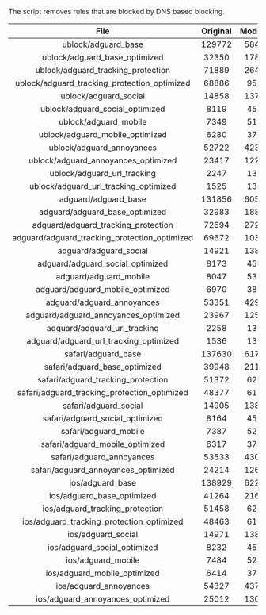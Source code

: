 The script removes rules that are blocked by DNS based blocking.


| File | Original | Modified |
|:----:|:-----:|:-----:|
| ublock/adguard_base | 129772 | 58462 |
| ublock/adguard_base_optimized | 32350 | 17838 |
| ublock/adguard_tracking_protection | 71889 | 26485 |
| ublock/adguard_tracking_protection_optimized | 68886 | 9574 |
| ublock/adguard_social | 14858 | 13778 |
| ublock/adguard_social_optimized | 8119 | 4536 |
| ublock/adguard_mobile | 7349 | 5187 |
| ublock/adguard_mobile_optimized | 6280 | 3706 |
| ublock/adguard_annoyances | 52722 | 42395 |
| ublock/adguard_annoyances_optimized | 23417 | 12293 |
| ublock/adguard_url_tracking | 2247 | 1366 |
| ublock/adguard_url_tracking_optimized | 1525 | 1363 |
| adguard/adguard_base | 131856 | 60585 |
| adguard/adguard_base_optimized | 32983 | 18898 |
| adguard/adguard_tracking_protection | 72694 | 27230 |
| adguard/adguard_tracking_protection_optimized | 69672 | 10303 |
| adguard/adguard_social | 14921 | 13843 |
| adguard/adguard_social_optimized | 8173 | 4587 |
| adguard/adguard_mobile | 8047 | 5375 |
| adguard/adguard_mobile_optimized | 6970 | 3887 |
| adguard/adguard_annoyances | 53351 | 42936 |
| adguard/adguard_annoyances_optimized | 23967 | 12598 |
| adguard/adguard_url_tracking | 2258 | 1375 |
| adguard/adguard_url_tracking_optimized | 1536 | 1372 |
| safari/adguard_base | 137630 | 61777 |
| safari/adguard_base_optimized | 39948 | 21179 |
| safari/adguard_tracking_protection | 51372 | 6272 |
| safari/adguard_tracking_protection_optimized | 48377 | 6116 |
| safari/adguard_social | 14905 | 13824 |
| safari/adguard_social_optimized | 8164 | 4571 |
| safari/adguard_mobile | 7387 | 5230 |
| safari/adguard_mobile_optimized | 6317 | 3743 |
| safari/adguard_annoyances | 53533 | 43038 |
| safari/adguard_annoyances_optimized | 24214 | 12675 |
| ios/adguard_base | 138929 | 62286 |
| ios/adguard_base_optimized | 41264 | 21685 |
| ios/adguard_tracking_protection | 51458 | 6282 |
| ios/adguard_tracking_protection_optimized | 48463 | 6126 |
| ios/adguard_social | 14971 | 13863 |
| ios/adguard_social_optimized | 8232 | 4592 |
| ios/adguard_mobile | 7484 | 5275 |
| ios/adguard_mobile_optimized | 6414 | 3785 |
| ios/adguard_annoyances | 54327 | 43717 |
| ios/adguard_annoyances_optimized | 25012 | 13006 |